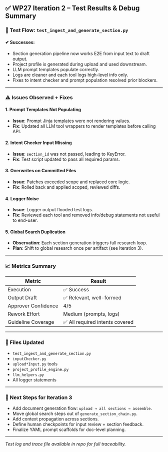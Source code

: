 ## ✅ WP27 Iteration 2 – Test Results & Debug Summary

### 🧪 Test Flow: `test_ingest_and_generate_section.py`

#### ✔ Successes:
- Section generation pipeline now works E2E from input text to draft output.
- Project profile is generated during upload and used downstream.
- LLM prompt templates populate correctly.
- Logs are cleaner and each tool logs high-level info only.
- Fixes to intent checker and prompt population resolved prior blockers.

---

### ⚠️ Issues Observed + Fixes

#### 1. **Prompt Templates Not Populating**
- **Issue**: Prompt Jinja templates were not rendering values.
- **Fix**: Updated all LLM tool wrappers to render templates before calling API.

#### 2. **Intent Checker Input Missing**
- **Issue**: `section_id` was not passed, leading to KeyError.
- **Fix**: Test script updated to pass all required params.

#### 3. **Overwrites on Committed Files**
- **Issue**: Patches exceeded scope and replaced core logic.
- **Fix**: Rolled back and applied scoped, reviewed diffs.

#### 4. **Logger Noise**
- **Issue**: Logger output flooded test logs.
- **Fix**: Reviewed each tool and removed info/debug statements not useful to end-user.

#### 5. **Global Search Duplication**
- **Observation**: Each section generation triggers full research loop.
- **Plan**: Shift to global research once per artifact (see Iteration 3).

---

### 📈 Metrics Summary

| Metric | Result |
|--------|--------|
| Execution | ✅ Success |
| Output Draft | ✅ Relevant, well-formed |
| Approver Confidence | 4/5 |
| Rework Effort | Medium (prompts, logs) |
| Guideline Coverage | ✅ All required intents covered |

---

### 📂 Files Updated
- `test_ingest_and_generate_section.py`
- `inputChecker.py`
- `upload*Input.py` tools
- `project_profile_engine.py`
- `llm_helpers.py`
- All logger statements

---

### 📌 Next Steps for Iteration 3
- Add document generation flow: `upload → all sections → assemble`.
- Move global search steps out of `generate_section_chain.py`.
- Add context propagation across sections.
- Define human checkpoints for input review + section feedback.
- Finalize YAML prompt scaffolds for doc-level planning.

---

*Test log and trace file available in repo for full traceability.*